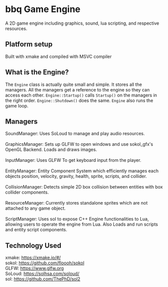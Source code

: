 # bbq Game Engine

A 2D game engine including graphics, sound, lua scripting, and respective resources.

## Platform setup

Built with xmake and compiled with MSVC compiler

## What is the Engine?

The `Engine` class is actually quite small and simple. It stores all the managers. All the managers get a reference to the engine so they can access each other. `Engine::Startup()` calls `Startup()` on the managers in the right order. `Engine::Shutdown()` does the same. `Engine` also runs the game loop.

## Managers

SoundManager: Uses SoLoud to manage and play audio resources. <br /><br />
GraphicsManager: Sets up GLFW to open windows and use sokol_gfx's OpenGL Backend. Loads and draws images. <br /><br />
InputManager: Uses GLFW To get keyboard input from the player. <br /><br />
EntityManager: Entity Component System which efficiently manages each objects position, velocity, gravity, health, sprite, scripts, and collider. <br /><br />
CollisionManager: Detects simple 2D box collision between entities with box collider components. <br /><br />
ResourceManager: Currently stores standalone sprites which are not attached to any game object. <br /><br />
ScriptManager: Uses sol to expose C++ Engine functionalities to Lua, allowing users to operate the engine from Lua. Also Loads and run scripts and entity script components. <br />

## Technology Used

xmake:  https://xmake.io/#/ <br />
sokol:  https://github.com/floooh/sokol <br />
GLFW:   https://www.glfw.org <br />
SoLoud: https://solhsa.com/soloud/ <br />
sol:    https://github.com/ThePhD/sol2 <br />

